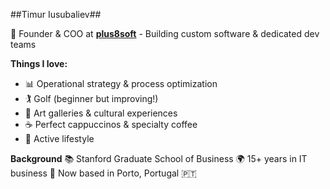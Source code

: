 ##Timur Iusubaliev##

💼 Founder & COO at [**plus8soft**](https://plus8soft.com) - Building custom software & dedicated dev teams

**Things I love:**
- 📊 Operational strategy & process optimization
- 🏌️ Golf (beginner but improving!)
- 🎨 Art galleries & cultural experiences
- ☕ Perfect cappuccinos & specialty coffee
- 🏃 Active lifestyle

**Background**
📚 Stanford Graduate School of Business
🌍 15+ years in IT business
📍 Now based in Porto, Portugal 🇵🇹
